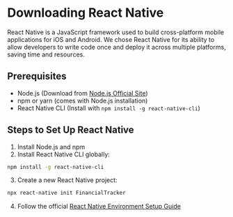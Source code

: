 # Downloading React Native

React Native is a JavaScript framework used to build cross-platform mobile applications for iOS and Android. We chose React Native for its ability to allow developers to write code once and deploy it across multiple platforms, saving time and resources.

## Prerequisites
- Node.js (Download from [Node.js Official Site](https://nodejs.org/))
- npm or yarn (comes with Node.js installation)
- React Native CLI (Install with `npm install -g react-native-cli`)

## Steps to Set Up React Native
1. Install Node.js and npm
2. Install React Native CLI globally:
```bash
npm install -g react-native-cli
```
3. Create a new React Native project:
```bash
npx react-native init FinancialTracker
```
4. Follow the official [React Native Environment Setup Guide](https://reactnative.dev/docs/environment-setup)
